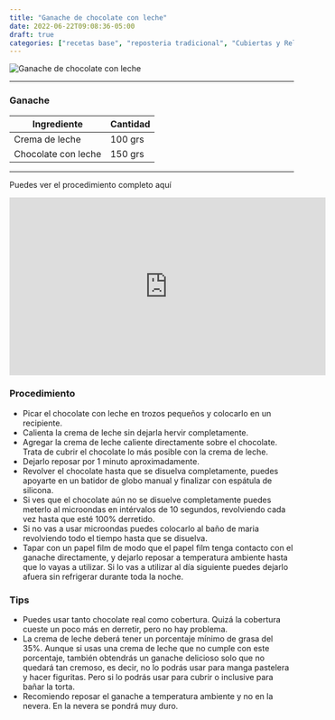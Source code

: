 ```yaml
---
title: "Ganache de chocolate con leche"
date: 2022-06-22T09:08:36-05:00
draft: true
categories: ["recetas base", "reposteria tradicional", "Cubiertas y Rellenos"]
---
```

![Ganache de chocolate con leche](../../images/ganache_chocolate_leche.jpg)
___
### Ganache

| Ingrediente | Cantidad |
| ----------- | ----------- |
| Crema de leche | 100 grs |
| Chocolate con leche | 150 grs |
___

Puedes ver el procedimiento completo aquí
<iframe width="560" height="315" src="https://www.youtube.com/embed/gFRBhLC_iCA" title="YouTube video player" frameborder="0" allow="accelerometer; autoplay; clipboard-write; encrypted-media; gyroscope; picture-in-picture" allowfullscreen></iframe>


### Procedimiento 
- Picar el chocolate con leche en trozos pequeños y colocarlo en un recipiente.
- Calienta la crema de leche sin dejarla hervir completamente.
- Agregar la crema de leche caliente directamente sobre el chocolate. Trata de cubrir el chocolate lo más posible con la crema de leche.
- Dejarlo reposar por 1 minuto aproximadamente.
- Revolver el chocolate hasta que se disuelva completamente, puedes apoyarte en un batidor de globo manual y finalizar con espátula de silicona.
- Si ves que el chocolate aún no se disuelve completamente puedes meterlo al microondas en intérvalos de 10 segundos, revolviendo cada vez hasta que esté 100% derretido.
- Si no vas a usar microondas puedes colocarlo al baño de maria revolviendo todo el tiempo hasta que se disuelva.
- Tapar con un papel film de modo que el papel film tenga contacto con el ganache directamente, y dejarlo reposar a temperatura ambiente hasta que lo vayas a utilizar. Si lo vas a utilizar al día siguiente puedes dejarlo afuera sin refrigerar durante toda la noche.

### Tips
- Puedes usar tanto chocolate real como cobertura. Quizá la cobertura cueste un poco más en derretir, pero no hay problema.
- La crema de leche deberá tener un porcentaje mínimo de grasa del 35%. Aunque si usas una crema de leche que no cumple con este porcentaje, también obtendrás un ganache delicioso solo que no quedará tan cremoso, es decir, no lo podrás usar para manga pastelera y hacer figuritas. Pero si lo podrás usar para cubrir o inclusive para bañar la torta.
- Recomiendo reposar el ganache a temperatura ambiente y no en la nevera. En la nevera se pondrá muy duro.
